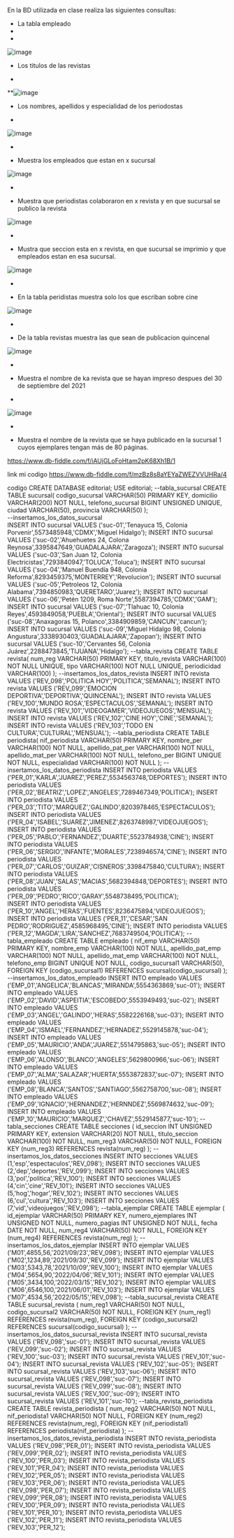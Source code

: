 En la BD utilizada en clase realiza las siguientes consultas:

* La tabla empleado
* 
*

![image](https://user-images.githubusercontent.com/104279605/172028115-fd669be9-4d75-4cc4-9a31-aa9df281210c.png)

* Los titulos de las revistas

*

**![image](https://user-images.githubusercontent.com/104279605/172028159-98a57ef2-b1eb-492c-aa28-eaa62b063418.png)

* Los nombres, apellidos y especialidad de los periodostas

*

![image](https://user-images.githubusercontent.com/104279605/172028198-9484f511-876d-40a2-a152-bc964f8fd24c.png)

*

* Muestra los empleados que estan en x sucursal

![image](https://user-images.githubusercontent.com/104279605/172028629-6abfa598-4170-4b47-a551-ba4562ecf24b.png)

*

* Muestra que periodistas colaboraron en x revista y en que sucursal se publico la revista

![image](https://user-images.githubusercontent.com/104279605/172029434-d724986c-b41d-4473-bdf5-1916765f44c6.png)

*

* Mustra que seccion esta en x revista, en que sucursal se imprimio y que empleados estan en esa sucursal.

![image](https://user-images.githubusercontent.com/104279605/172490833-840b7caf-26e2-4829-8ebc-81572ad7d4c5.png)


*


* En la tabla peridistas muestra solo los que escriban sobre cine

![image](https://user-images.githubusercontent.com/104279605/172491455-1b5e5d8d-00cc-4307-b976-628fd70d6822.png)

*


* De la tabla revistas muestra las que sean de publicacion quincenal

![image](https://user-images.githubusercontent.com/104279605/172492085-d02a942e-ebc5-4b59-927e-2954270525fb.png)

*

* Muestra el nombre de ka revista que se hayan impreso despues del 30 de septiembre del 2021

*
![image](https://user-images.githubusercontent.com/104279605/172492670-3f84e2ca-273e-4120-9ccf-858f94334eed.png)

*

* Muestra el nombre de la revista que se haya publicado en la sucursal 1 cuyos ejemplares tengan más de 80 páginas.

https://www.db-fiddle.com/f/iAUjGLoFoHtam2pK68Xh1B/1



link mi codigo https://www.db-fiddle.com/f/mzBz8s8aYEYaZWEZVVUHRa/4

codigo
CREATE DATABASE editorial;
USE editorial;
--tabla_sucursal
CREATE TABLE sucursal(
  codigo_sucursal VARCHAR(50) PRIMARY KEY,
  domicilio VARCHAR(200) NOT NULL,
  telefono_sucursal BIGINT UNSIGNED UNIQUE,
  ciudad VARCHAR(50),
  provincia VARCHAR(50)
  );  
--insertamos_los_datos_sucursal  
INSERT INTO sucursal VALUES ('suc-01','Tenayuca 15, Colonia Porvenir',5573485948,'CDMX','Miguel Hidalgo');
INSERT INTO sucursal VALUES ('suc-02','Ahuehuetes 24, Colona Reynosa',3395847649,'GUADALAJARA','Zaragoza');
INSERT INTO sucursal VALUES ('suc-03','San Juan 12, Colonia Electricistas',7293840947,'TOLUCA','Toluca');
INSERT INTO sucursal VALUES ('suc-04','Manuel Buendía 948, Colonia Reforma',8293459375,'MONTERREY','Revolucion');
INSERT INTO sucursal VALUES ('suc-05','Petroleos 12, Colonia Alabama',7394850983,'QUERETARO','Juarez');
INSERT INTO sucursal VALUES ('suc-06','Petén 1209, Roma Norte',5587394785,'CDMX','GAM');
INSERT INTO sucursal VALUES ('suc-07','Tlahuac 10, Colonia Reyes',4593849058,'PUEBLA','Oriental');
INSERT INTO sucursal VALUES ('suc-08','Anaxagoras 15, Polanco',3384909859,'CANCUN','cancun');
INSERT INTO sucursal VALUES ('suc-09','Miguel Hidalgo 98, Colonia Angustura',3338930403,'GUADALAJARA','Zapopan');
INSERT INTO sucursal VALUES ('suc-10','Cervantes 56, Colonia Juárez',2288473845,'TIJUANA','Hidalgo');
--tabla_revista
CREATE TABLE revista(
  num_reg VARCHAR(50) PRIMARY KEY,
  titulo_revista VARCHAR(100) NOT NULL UNIQUE,
  tipo VARCHAR(100) NOT NULL UNIQUE,
  periodicidad VARCHAR(100)
  );
--insertamos_los_datos_revista
INSERT INTO revista VALUES ('REV_098','POLITICA HOY','POLITICA','SEMANAL');
INSERT INTO revista VALUES ('REV_099','EMOCION DEPORTIVA','DEPORTIVA','QUINCENAL');
INSERT INTO revista VALUES ('REV_100','MUNDO ROSA','ESPECTACULOS','SEMANAL');
INSERT INTO revista VALUES ('REV_101','VIDEOGAMER','VIDEOJUEGOS','MENSUAL');
INSERT INTO revista VALUES ('REV_102','CINE HOY','CINE','SEMANAL');
INSERT INTO revista VALUES ('REV_103','TODO EN CULTURA','CULTURAL','MENSUAL');
--tabla_periodista
CREATE TABLE periodista(
  nif_periodista VARCHAR(50) PRIMARY KEY,
  nombre_per VARCHAR(100) NOT NULL,
  apellido_pat_per VARCHAR(100) NOT NULL,
  apellido_mat_per VARCHAR(100) NOT NULL,
  telefono_per BIGINT UNIQUE NOT NULL,
  especialidad VARCHAR(100) NOT NULL
  );
--insertamos_los_datos_periodista
INSERT INTO periodista VALUES ('PER_01','KARLA','JUAREZ','PEREZ',5534563748,'DEPORTES');
INSERT INTO periodista VALUES ('PER_02','BEATRIZ','LOPEZ','ANGELES',7289467349,'POLITICA');
INSERT INTO periodista VALUES ('PER_03','TITO','MARQUEZ','GALINDO',8203978465,'ESPECTACULOS');
INSERT INTO periodista VALUES ('PER_04','ISABEL','SUAREZ','JIMENEZ',8263748987,'VIDEOJUEGOS');
INSERT INTO periodista VALUES ('PER_05','PABLO','FERNANDEZ','DUARTE',5523784938,'CINE');
INSERT INTO periodista VALUES ('PER_06','SERGIO','INFANTE','MORALES',7238946574,'CINE');
INSERT INTO periodista VALUES ('PER_07','CARLOS','GUIZAR','CISNEROS',3398475840,'CULTURA');
INSERT INTO periodista VALUES ('PER_08','JUAN','SALAS','MACIAS',5682394848,'DEPORTES');
INSERT INTO periodista VALUES ('PER_09','PEDRO','RICO','GARAY',5548738495,'POLITICA');                             
INSERT INTO periodista VALUES ('PER_10','ANGEL','HERAS','FUENTES',8236475894,'VIDEOJUEGOS');
INSERT INTO periodista VALUES ('PER_11','CESAR','SAN PEDRO','RODRIGUEZ',4585968495,'CINE');
INSERT INTO periodista VALUES ('PER_12','MAGDA','LIRA','SANCHEZ',7683749504,'POLITICA');
--tabla_empleado
CREATE TABLE empleado (
  nif_emp VARCHAR(50) PRIMARY KEY,
  nombre_emp VARCHAR(100) NOT NULL,
  apellido_pat_emp VARCHAR(100) NOT NULL,
  apellido_mat_emp VARCHAR(100) NOT NULL,
  telefono_emp BIGINT UNIQUE NOT NULL,
  codigo_sucursal1 VARCHAR(50),
  FOREIGN KEY (codigo_sucursal1) REFERENCES sucursal(codigo_sucursal) 
  );
--insertamos_los_datos_empleado
INSERT INTO empleado VALUES ('EMP_01','ANGELICA','BLANCAS','MIRANDA',5554363869,'suc-01');
INSERT INTO empleado VALUES ('EMP_02','DAVID','ASPEITIA','ESCOBEDO',5553949493,'suc-02');
INSERT INTO empleado VALUES ('EMP_03','ANGEL','GALINDO','HERAS',5582226168,'suc-03');
INSERT INTO empleado VALUES ('EMP_04','ISMAEL','FERNANDEZ','HERNADEZ',5529145878,'suc-04');
INSERT INTO empleado VALUES ('EMP_05','MAURICIO','ANDA','JUAREZ',5514795863,'suc-05');
INSERT INTO empleado VALUES ('EMP_06','ALONSO','BLANCO','ANGELES',5629800966,'suc-06');
INSERT INTO empleado VALUES ('EMP_07','ALMA','SALAZAR','HUERTA',5553872837,'suc-07');
INSERT INTO empleado VALUES ('EMP_08','BLANCA','SANTOS','SANTIAGO',5562758700,'suc-08');
INSERT INTO empleado VALUES ('EMP_09','IGNACIO','HERNANDEZ','HERNNDEZ',5569874632,'suc-09');
INSERT INTO empleado VALUES ('EMP_10','MAURICIO','MARQUEZ','CHAVEZ',5529145877,'suc-10');
--tabla_secciones
  CREATE TABLE secciones (
  id_seccion INT UNSIGNED PRIMARY KEY,
  extension VARCHAR(20) NOT NULL,
  titulo_seccion VARCHAR(100) NOT NULL,
  num_reg3 VARCHAR(50) NOT NULL,
  FOREIGN KEY (num_reg3) REFERENCES revista(num_reg) 
  );
--insertamos_los_datos_secciones
INSERT INTO secciones VALUES (1,'esp','espectaculos','REV_098');
INSERT INTO secciones VALUES (2,'dep','deportes','REV_099');
INSERT INTO secciones VALUES (3,'pol','politica','REV_100');
INSERT INTO secciones VALUES (4,'cin','cine','REV_101');
INSERT INTO secciones VALUES (5,'hog','hogar','REV_102');
INSERT INTO secciones VALUES (6,'cul','cultura','REV_103');
INSERT INTO secciones VALUES (7,'vid','videojuegos','REV_098');
--tabla_ejemplar
CREATE TABLE ejemplar (
  id_ejemplar VARCHAR(50) PRIMARY KEY,
  numero_ejemplares INT UNSIGNED NOT NULL,
  numero_pagias INT UNSIGNED NOT NULL,
  fecha DATE NOT NULL,
  num_reg4 VARCHAR(50) NOT NULL,
  FOREIGN KEY (num_reg4) REFERENCES revista(num_reg) 
  );
--insertamos_los_datos_ejemplar
INSERT INTO ejemplar VALUES ('M01',4855,56,'2021/09/23','REV_098');
INSERT INTO ejemplar VALUES ('M02',1234,89,'2021/09/30','REV_099');
INSERT INTO ejemplar VALUES ('M03',5343,78,'2021/10/09','REV_100');
INSERT INTO ejemplar VALUES ('M04',5654,90,'2022/04/06','REV_101');
INSERT INTO ejemplar VALUES ('M05',3434,100,'2022/03/15','REV_102');
INSERT INTO ejemplar VALUES ('M06',6546,100,'2021/06/01','REV_103');
INSERT INTO ejemplar VALUES ('M07',4534,56,'2022/05/15','REV_098');
--tabla_sucursal_revista
CREATE TABLE sucursal_revista (
num_reg1 VARCHAR(50) NOT NULL,
codigo_sucursal2 VARCHAR(50) NOT NULL,
FOREIGN KEY (num_reg1) REFERENCES revista(num_reg),
FOREIGN KEY (codigo_sucursal2) REFERENCES sucursal(codigo_sucursal)
);
--insertamos_los_datos_sucursal_revista
INSERT INTO sucursal_revista VALUES ('REV_098','suc-01');
INSERT INTO sucursal_revista VALUES ('REV_099','suc-02');
INSERT INTO sucursal_revista VALUES ('REV_100','suc-03');
INSERT INTO sucursal_revista VALUES ('REV_101','suc-04');
INSERT INTO sucursal_revista VALUES ('REV_102','suc-05');
INSERT INTO sucursal_revista VALUES ('REV_103','suc-06');
INSERT INTO sucursal_revista VALUES ('REV_098','suc-07');
INSERT INTO sucursal_revista VALUES ('REV_099','suc-08');
INSERT INTO sucursal_revista VALUES ('REV_100','suc-09');
INSERT INTO sucursal_revista VALUES ('REV_101','suc-10');
--tabla_revista_periodista
CREATE TABLE revista_periodista (
num_reg2 VARCHAR(50) NOT NULL,
nif_periodista1 VARCHAR(50) NOT NULL,
FOREIGN KEY (num_reg2) REFERENCES revista(num_reg),
FOREIGN KEY (nif_periodista1) REFERENCES periodista(nif_periodista)
);
--insertamos_los_datos_revista_periodista
INSERT INTO revista_periodista VALUES ('REV_098','PER_01');
INSERT INTO revista_periodista VALUES ('REV_099','PER_02');
INSERT INTO revista_periodista VALUES ('REV_100','PER_03');
INSERT INTO revista_periodista VALUES ('REV_101','PER_04');
INSERT INTO revista_periodista VALUES ('REV_102','PER_05');
INSERT INTO revista_periodista VALUES ('REV_103','PER_06');
INSERT INTO revista_periodista VALUES ('REV_098','PER_07');
INSERT INTO revista_periodista VALUES ('REV_099','PER_08');
INSERT INTO revista_periodista VALUES ('REV_100','PER_09');
INSERT INTO revista_periodista VALUES ('REV_101','PER_10');
INSERT INTO revista_periodista VALUES ('REV_102','PER_11');
INSERT INTO revista_periodista VALUES ('REV_103','PER_12');
